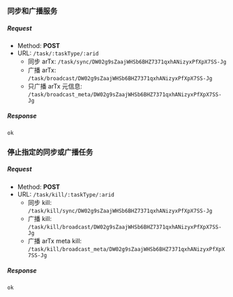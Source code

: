 ### 同步和广播服务
##### Request
- Method: **POST**
- URL: ```/task/:taskType/:arid```
    - 同步 arTx: ```/task/sync/DW02g9sZaajWHSb6BHZ7371qxhANizyxPfXpX7SS-Jg```
    - 广播 arTx: ```/task/broadcast/DW02g9sZaajWHSb6BHZ7371qxhANizyxPfXpX7SS-Jg```
    - 只广播 arTx 元信息: ```/task/broadcast_meta/DW02g9sZaajWHSb6BHZ7371qxhANizyxPfXpX7SS-Jg```
##### Response
```go
ok
```
### 停止指定的同步或广播任务
##### Request
- Method: **POST**
- URL: ```/task/kill/:taskType/:arid```
    - 同步 kill: ```/task/kill/sync/DW02g9sZaajWHSb6BHZ7371qxhANizyxPfXpX7SS-Jg```
    - 广播 kill: ```/task/kill/broadcast/DW02g9sZaajWHSb6BHZ7371qxhANizyxPfXpX7SS-Jg```
    - 广播 arTx meta kill: ```/task/kill/broadcast_meta/DW02g9sZaajWHSb6BHZ7371qxhANizyxPfXpX7SS-Jg```
##### Response
```go
ok
```
